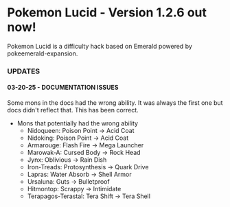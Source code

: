 # Pokemon Lucid - Version 1.2.6 out now!

Pokemon Lucid is a difficulty hack based on Emerald powered by pokeemerald-expansion.

### UPDATES
#### 03-20-25 - DOCUMENTATION ISSUES
Some mons in the docs had the wrong ability. It was always the first one but docs didn't reflect that. This has been correct.

* Mons that potentially had the wrong ability
  * Nidoqueen: Poison Point -> Acid Coat
  * Nidoking: Poison Point -> Acid Coat
  * Armarouge: Flash Fire -> Mega Launcher
  * Marowak-A: Cursed Body -> Rock Head
  * Jynx: Oblivious -> Rain Dish
  * Iron-Treads: Protosynthesis -> Quark Drive
  * Lapras: Water Absorb -> Shell Armor
  * Ursaluna: Guts -> Bulletproof
  * Hitmontop: Scrappy -> Intimidate
  * Terapagos-Terastal: Tera Shift -> Tera Shell











